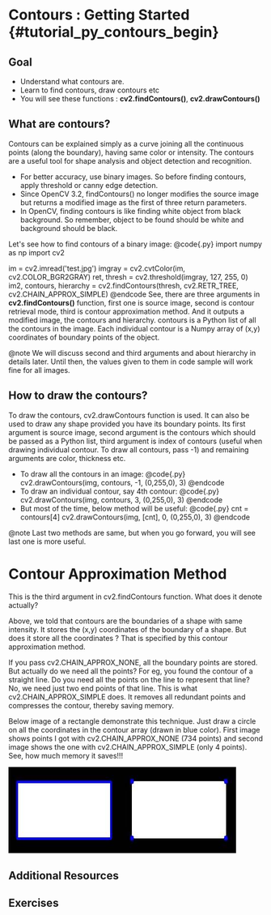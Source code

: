Contours : Getting Started {#tutorial_py_contours_begin}
==========================

Goal
----

-   Understand what contours are.
-   Learn to find contours, draw contours etc
-   You will see these functions : **cv2.findContours()**, **cv2.drawContours()**

What are contours?
------------------

Contours can be explained simply as a curve joining all the continuous points (along the boundary),
having same color or intensity. The contours are a useful tool for shape analysis and object
detection and recognition.

-   For better accuracy, use binary images. So before finding contours, apply threshold or canny
    edge detection.
-   Since OpenCV 3.2, findContours() no longer modifies the source image but returns a modified image as the first of three return parameters.
-   In OpenCV, finding contours is like finding white object from black background. So remember,
    object to be found should be white and background should be black.

Let's see how to find contours of a binary image:
@code{.py}
import numpy as np
import cv2

im = cv2.imread('test.jpg')
imgray = cv2.cvtColor(im, cv2.COLOR_BGR2GRAY)
ret, thresh = cv2.threshold(imgray, 127, 255, 0)
im2, contours, hierarchy = cv2.findContours(thresh, cv2.RETR_TREE, cv2.CHAIN_APPROX_SIMPLE)
@endcode
See, there are three arguments in **cv2.findContours()** function, first one is source image, second
is contour retrieval mode, third is contour approximation method. And it outputs a modified image, the contours and
hierarchy. contours is a Python list of all the contours in the image. Each individual contour is a
Numpy array of (x,y) coordinates of boundary points of the object.

@note We will discuss second and third arguments and about hierarchy in details later. Until then,
the values given to them in code sample will work fine for all images.

How to draw the contours?
-------------------------

To draw the contours, cv2.drawContours function is used. It can also be used to draw any shape
provided you have its boundary points. Its first argument is source image, second argument is the
contours which should be passed as a Python list, third argument is index of contours (useful when
drawing individual contour. To draw all contours, pass -1) and remaining arguments are color,
thickness etc.

* To draw all the contours in an image:
@code{.py}
cv2.drawContours(img, contours, -1, (0,255,0), 3)
@endcode
* To draw an individual contour, say 4th contour:
@code{.py}
cv2.drawContours(img, contours, 3, (0,255,0), 3)
@endcode
* But most of the time, below method will be useful:
@code{.py}
cnt = contours[4]
cv2.drawContours(img, [cnt], 0, (0,255,0), 3)
@endcode

@note Last two methods are same, but when you go forward, you will see last one is more useful.

Contour Approximation Method
============================

This is the third argument in cv2.findContours function. What does it denote actually?

Above, we told that contours are the boundaries of a shape with same intensity. It stores the (x,y)
coordinates of the boundary of a shape. But does it store all the coordinates ? That is specified by
this contour approximation method.

If you pass cv2.CHAIN_APPROX_NONE, all the boundary points are stored. But actually do we need all
the points? For eg, you found the contour of a straight line. Do you need all the points on the line
to represent that line? No, we need just two end points of that line. This is what
cv2.CHAIN_APPROX_SIMPLE does. It removes all redundant points and compresses the contour, thereby
saving memory.

Below image of a rectangle demonstrate this technique. Just draw a circle on all the coordinates in
the contour array (drawn in blue color). First image shows points I got with cv2.CHAIN_APPROX_NONE
(734 points) and second image shows the one with cv2.CHAIN_APPROX_SIMPLE (only 4 points). See, how
much memory it saves!!!

![image](images/none.jpg)

Additional Resources
--------------------

Exercises
---------
